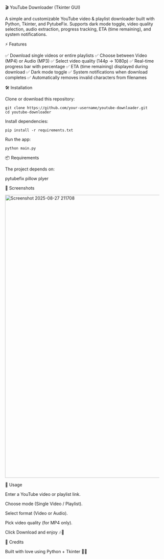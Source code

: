 🎬 YouTube Downloader (Tkinter GUI)

A simple and customizable YouTube video & playlist downloader built with Python, Tkinter, and PytubeFix.
Supports dark mode toggle, video quality selection, audio extraction, progress tracking, ETA (time remaining), and system notifications.

⚡ Features

✅ Download single videos or entire playlists
✅ Choose between Video (MP4) or Audio (MP3)
✅ Select video quality (144p → 1080p)
✅ Real-time progress bar with percentage
✅ ETA (time remaining) displayed during download
✅ Dark mode toggle
✅ System notifications when download completes
✅ Automatically removes invalid characters from filenames

🛠️ Installation

Clone or download this repository:
```yuoutube downloader
git clone https://github.com/your-username/youtube-downloader.git
cd youtube-downloader
```

Install dependencies:
```Install requirements:
pip install -r requirements.txt
```

Run the app:
```Run:
python main.py
```

📦 Requirements

The project depends on:

pytubefix
pillow
plyer

📸 Screenshots

<img width="1242" height="924" alt="Screenshot 2025-08-27 211708" src="https://github.com/user-attachments/assets/8347beb9-d304-4860-ac95-8bea19109f1d" />


🚀 Usage

Enter a YouTube video or playlist link.

Choose mode (Single Video / Playlist).

Select format (Video or Audio).

Pick video quality (for MP4 only).

Click Download and enjoy 🎶🎥

🖤 Credits

Built with love using Python + Tkinter 🐍✨

